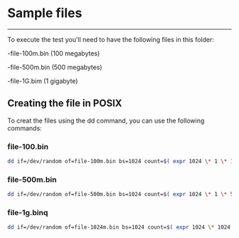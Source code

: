 # Sample files
---
To execute the test you'll need to have the following files in this folder:

-file-100m.bin (100 megabytes)

-file-500m.bin (500 megabytes)

-file-1G.bim (1 gigabyte)

## Creating the file in POSIX
To creat the files using the dd command, you can use the following commands:

### file-100.bin
```bash
dd if=/dev/random of=file-100m.bin bs=1024 count=$( expr 1024 \* 1 \* 100 )
```
### file-500m.bin
```bash
dd if=/dev/random of=file-500m.bin bs=1024 count=$( expr 1024 \* 1 \* 500 )
```
### file-1g.binq
```bash
dd if=/dev/random of=file-1024m.bin bs=1024 count=$( expr 1024 \* 1024 \* 1 )
```

